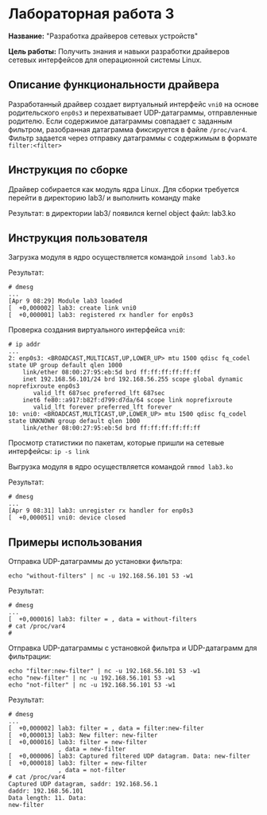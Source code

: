 # Лабораторная работа 3

**Название:** "Разработка драйверов сетевых устройств"

**Цель работы:** Получить знания и навыки разработки драйверов сетевых интерфейсов для операционной системы Linux.

## Описание функциональности драйвера

Разработанный драйвер создает виртуальный интерфейс `vni0` на основе родительского `enp0s3` и перехватывает UDP-датаграммы, отправленные родителю. Если содержимое датаграммы совпадает с заданным фильтром, разобранная датаграмма фиксируется в файле `/proc/var4`. Фильтр задается через отправку датаграммы с содержимым в формате `filter:<filter>`

## Инструкция по сборке

Драйвер собирается как модуль ядра Linux. Для сборки требуется перейти в директорию lab3/ и выполнить команду make

Результат: в директории lab3/ появился kernel object файл: lab3.ko

## Инструкция пользователя

Загрузка модуля в ядро осуществляется командой `insomd lab3.ko`

Результат:

```
# dmesg
...
[Apr 9 08:29] Module lab3 loaded
[  +0,000002] lab3: create link vni0
[  +0,000001] lab3: registered rx handler for enp0s3
```

Проверка создания виртуального интерфейса `vni0`:

```
# ip addr
...
2: enp0s3: <BROADCAST,MULTICAST,UP,LOWER_UP> mtu 1500 qdisc fq_codel state UP group default qlen 1000
    link/ether 08:00:27:95:eb:5d brd ff:ff:ff:ff:ff:ff
    inet 192.168.56.101/24 brd 192.168.56.255 scope global dynamic noprefixroute enp0s3
       valid_lft 687sec preferred_lft 687sec
    inet6 fe80::a917:b82f:d799:d7da/64 scope link noprefixroute 
       valid_lft forever preferred_lft forever
10: vni0: <BROADCAST,MULTICAST,UP,LOWER_UP> mtu 1500 qdisc fq_codel state UNKNOWN group default qlen 1000
    link/ether 08:00:27:95:eb:5d brd ff:ff:ff:ff:ff:ff
```
Просмотр статистики по пакетам, которые пришли на сетевые интерфейсы: `ip -s link`

Выгрузка модуля в ядро осуществляется командой `rmmod lab3.ko`

Результат:

```
# dmesg
...
[Apr 9 08:31] lab3: unregister rx handler for enp0s3
[  +0,000051] vni0: device closed
```

## Примеры использования

Отправка UDP-датаграммы до установки фильтра:
```
echo "without-filters" | nc -u 192.168.56.101 53 -w1
```
Результат:
```
# dmesg
...
[  +0,000016] lab3: filter = , data = without-filters
# cat /proc/var4
#
```
Отправка UDP-датаграммы c установкой фильтра и UDP-датаграмм для фильтрации:
```
echo "filter:new-filter" | nc -u 192.168.56.101 53 -w1
echo "new-filter" | nc -u 192.168.56.101 53 -w1
echo "not-filter" | nc -u 192.168.56.101 53 -w1
```
Результат:
```
# dmesg
...
[  +0,000002] lab3: filter = , data = filter:new-filter
[  +0,000013] lab3: New filter: new-filter
[  +0,000016] lab3: filter = new-filter
              , data = new-filter
[  +0,000006] lab3: Captured filtered UDP datagram. Data: new-filter
[  +0,000018] lab3: filter = new-filter
              , data = not-filter
# cat /proc/var4
Captured UDP datagram, saddr: 192.168.56.1
daddr: 192.168.56.101
Data length: 11. Data:
new-filter
```
